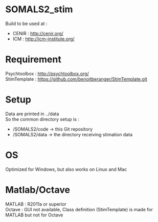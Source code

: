 # SOMALS2_stim
Build to be used at :
- CENIR : http://cenir.org/
- ICM   : http://icm-institute.org/

# Requirement
Psychtoolbox : http://psychtoolbox.org/  
StimTemplate : https://github.com/benoitberanger/StimTemplate.git  

# Setup
Data are printed in ../data  
So the common directory setup is :  
- /SOMALS2/code -> this Git repository  
- /SOMALS2/data -> the directory receiving stimation data  

# OS
Optimized for Windows, but also works on Linux and Mac  

# Matlab/Octave
MATLAB  : R2011a or superior  
Octave  : GUI not available, Class definition (StimTemplate) is made for MATLAB but not for Octave  
